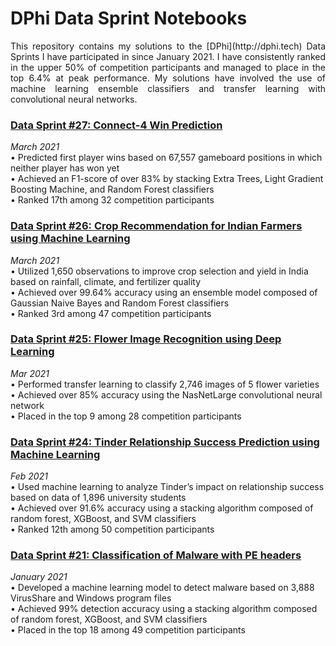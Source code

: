 # DPhi Data Sprint Notebooks
<p align = 'justify'>
  This repository contains my solutions to the [DPhi](http://dphi.tech) Data Sprints I have participated in since January 2021. I have consistently ranked in the upper 50% of competition participants and managed to place in the top 6.4% at peak performance. My solutions have involved the use of machine learning ensemble classifiers and transfer learning with convolutional neural networks.

### [Data Sprint #27: Connect-4 Win Prediction](https://dphi.tech/challenges/data-sprint-27-connect-4/64/)
<i> March 2021 </i> <br>
• Predicted first player wins based on 67,557 gameboard positions in which neither player has won yet <br>
• Achieved an F1-score of over 83% by stacking Extra Trees, Light Gradient Boosting Machine, and Random Forest classifiers <br>
• Ranked 17th among 32 competition participants

### [Data Sprint #26: Crop Recommendation for Indian Farmers using Machine Learning](https://dphi.tech/challenges/data-sprint-26-crop-recommendation/62/)
<i> March 2021 </i> <br>
• Utilized 1,650 observations to improve crop selection and yield in India based on rainfall, climate, and fertilizer quality <br>
• Achieved over 99.64% accuracy using an ensemble model composed of Gaussian Naive Bayes and Random Forest classifiers <br>
• Ranked 3rd among 47 competition participants

### [Data Sprint #25: Flower Image Recognition using Deep Learning](https://dphi.tech/challenges/data-sprint-25-flower-recognition/61)
<i> Mar 2021 </i> <br>
• Performed transfer learning to classify 2,746 images of 5 flower varieties <br>
• Achieved over 85% accuracy using the NasNetLarge convolutional neural network <br>
• Placed in the top 9 among 28 competition participants

### [Data Sprint #24: Tinder Relationship Success Prediction using Machine Learning](https://dphi.tech/challenges/data-sprint-24-tinder-millennial-match/60/)
<i> Feb 2021 </i> <br>
• Used machine learning to analyze Tinder’s impact on relationship success based on data of 1,896 university students <br>
• Achieved over 91.6% accuracy using a stacking algorithm composed of random forest, XGBoost, and SVM classifiers <br>
• Ranked 12th among 50 competition participants

### [Data Sprint #21: Classification of Malware with PE headers](https://dphi.tech/practice/challenge/57)
<i> January 2021 </i> <br>
• Developed a machine learning model to detect malware based on 3,888 VirusShare and Windows program files <br>
• Achieved 99% detection accuracy using a stacking algorithm composed of random forest, XGBoost, and SVM classifiers <br>
• Placed in the top 18 among 49 competition participants
